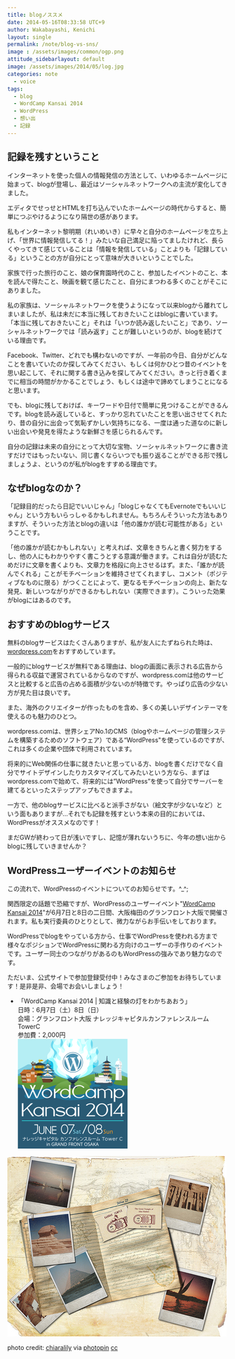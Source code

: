 ```yaml
---
title: blogノススメ
date: 2014-05-16T08:33:58 UTC+9
author: Wakabayashi, Kenichi
layout: single
permalink: /note/blog-vs-sns/
image : /assets/images/common/ogp.png
attitude_sidebarlayout: default
image: /assets/images/2014/05/log.jpg
categories: note
  - voice
tags:
  - blog
  - WordCamp Kansai 2014
  - WordPress
  - 想い出
  - 記録
---
```


## 記録を残すということ
インターネットを使った個人の情報発信の方法として、いわゆるホームページに始まって、blogが登場し、最近はソーシャルネットワークへの主流が変化してきました。

エディタでせっせとHTMLを打ち込んでいたホームページの時代からすると、簡単につぶやけるようになり隔世の感があります。

私もインターネット黎明期（れいめいき）に早々と自分のホームページを立ち上げ、「世界に情報発信してる！」みたいな自己満足に陥ってましたけれど、長らくやってきて感じていることは「情報を発信している」ことよりも「記録している」ということの方が自分にとって意味が大きいということでした。

家族で行った旅行のこと、娘の保育園時代のこと、参加したイベントのこと、本を読んで得たこと、映画を観て感じたこと、自分にまつわる多くのことがそこにありました。

私の家族は、ソーシャルネットワークを使うようになって以来blogから離れてしまいましたが、私は未だに本当に残しておきたいことはblogに書いています。「本当に残しておきたいこと」それは「いつか読み返したいこと」であり、ソーシャルネットワークでは「読み返す」ことが難しいというのが、blogを続けている理由です。

Facebook、Twitter、どれでも構わないのですが、一年前の今日、自分がどんなことを書いていたのか探してみてください、もしくは何かひとつ昔のイベントを思い起こして、それに関する書き込みを探してみてください。きっと行き着くまでに相当の時間がかかることでしょう、もしくは途中で諦めてしまうことになると思います。

でも、blogに残しておけば、キーワードや日付で簡単に見つけることができるんです。blogを読み返していると、すっかり忘れていたことを思い出させてくれたり、昔の自分に出会って気恥ずかしい気持ちになる、一度は通った道なのに新しい出会いや発見を得たような新鮮さを感じられるんです。

自分の記録は未来の自分にとって大切な宝物、ソーシャルネットワークに書き流すだけではもったいない、同じ書くならいつでも振り返ることができる形で残しましょうよ、というのが私がblogをすすめる理由です。

## なぜblogなのか？
「記録目的だったら日記でいいじゃん」「blogじゃなくてもEvernoteでもいいじゃん」という方もいらっしゃるかもしれません。もちろんそういった方法もありますが、そういった方法とblogの違いは「他の誰かが読む可能性がある」ということです。

「他の誰かが読むかもしれない」と考えれば、文章をきちんと書く努力をするし、他の人にもわかりやすく書こうとする意識が働きます。これは自分が読むためだけに文章を書くよりも、文章力を格段に向上させるはず。また、「誰かが読んでくれる」ことがモチベーションを維持させてくれますし、コメント（ポジティブなものに限る）がつくことによって、更なるモチベーションの向上、新たな発見、新しいつながりができるかもしれない（実際できます）。こういった効果がblogにはあるのです。

## おすすめのblogサービス
無料のblogサービスはたくさんありますが、私が友人にたずねられた時は、[wordpress.com](http://ja.wordpress.com/)をおすすめしています。

一般的にblogサービスが無料である理由は、blogの画面に表示される広告から得られる収益で運営されているからなのですが、wordpress.comは他のサービスと比較すると広告の占める面積が少ないのが特徴です。やっぱり広告の少ない方が見た目は良いです。

また、海外のクリエイターが作ったものを含め、多くの美しいデザインテーマを使えるのも魅力のひとつ。

wordpress.comは、世界シェアNo.1のCMS（blogやホームページの管理システムを構築するためのソフトウェア）である“WordPress"を使っているのですが、これは多くの企業や団体で利用されています。

将来的にWeb関係の仕事に就きたいと思っている方、blogを書くだけでなく自分でサイトデザインしたりカスタマイズしてみたいという方なら、まずはwordpress.comで始めて、将来的には”WordPress”を使って自分でサーバーを建てるといったステップアップもできますよ。

一方で、他のblogサービスに比べると派手さがない（絵文字が少ないなど）という面もありますが…それでも記録を残すという本来の目的においては、WordPressがオススメなのです！

まだGWが終わって日が浅いですし、記憶が薄れないうちに、今年の想い出からblogに残していきませんか？

## WordPressユーザーイベントのお知らせ
この流れで、WordPressのイベントについてのお知らせです。^_^;

関西限定の話題で恐縮ですが、WordPressのユーザーイベント"[WordCamp Kansai 2014](http://2014.kansai.wordcamp.org/)"が6月7日と8日の二日間、大阪梅田のグランフロント大阪で開催されます。私も実行委員のひとりとして、微力ながらお手伝いをしております。

WordPressでblogをやっている方から、仕事でWordPressを使われる方まで様々なポジションでWordPressに関わる方向けのユーザーの手作りのイベントです。ユーザー同士のつながりがあるのもWordPressの強みであり魅力なのです。

ただいま、公式サイトで参加登録受付中！みなさまのご参加をお待ちしています！是非是非、会場でお会いしましょう！

- 「WordCamp Kansai 2014 | 知識と経験の灯をわかちあおう」  
日時：6月7日（土）8日（日）  
会場：グランフロント大阪 ナレッジキャピタルカンファレンスルーム TowerC  
参加費：2,000円  
[![WordCamp Kansai 2014](/assets/images/2014/04/bnr-250x250.gif)](http://2014.kansai.wordcamp.org/)

![memory](/assets/images/2014/05/log.jpg)

photo credit: [chiaralily](http://www.flickr.com/photos/chiaralily/4653058104/) via [photopin](http://photopin.com) [cc](http://creativecommons.org/licenses/by-nc/2.0/)